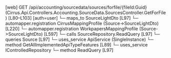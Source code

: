 [web] GET /api/accounting/sourcedata/sources/forfile/{fileId:Guid}  (Cirrus.Api.Controllers.Accounting.SourceData.SourcesController.GetForFile)  [L80–L103] [auth=user]
  └─ maps_to SourceLightDto [L97]
    └─ automapper.registration CirrusMappingProfile (Source->SourceLightDto) [L220]
    └─ automapper.registration WorkpapersMappingProfile (Source->SourceLightDto) [L597]
  └─ calls SourceRepository.ReadQuery [L97]
  └─ queries Source [L97]
  └─ uses_service ApiService (SingleInstance)
    └─ method GetAllImplementedApiTypeFeatures [L89]
  └─ uses_service IControlledRepository<Source>
    └─ method ReadQuery [L97]

